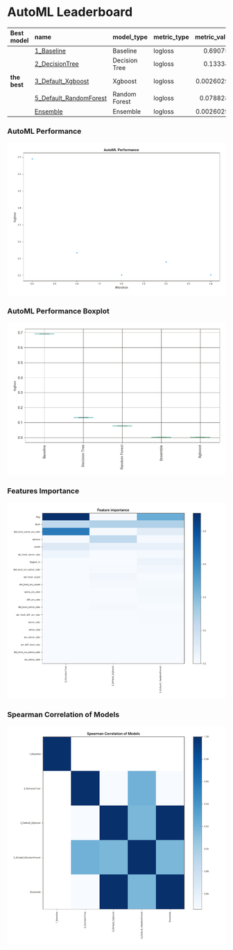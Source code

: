 # AutoML Leaderboard

| Best model   | name                                                       | model_type    | metric_type   |   metric_value |   train_time |
|:-------------|:-----------------------------------------------------------|:--------------|:--------------|---------------:|-------------:|
|              | [1_Baseline](1_Baseline/README.md)                         | Baseline      | logloss       |     0.690754   |         1.52 |
|              | [2_DecisionTree](2_DecisionTree/README.md)                 | Decision Tree | logloss       |     0.133343   |        20.99 |
| **the best** | [3_Default_Xgboost](3_Default_Xgboost/README.md)           | Xgboost       | logloss       |     0.00260297 |        22.53 |
|              | [5_Default_RandomForest](5_Default_RandomForest/README.md) | Random Forest | logloss       |     0.0788286  |        15.35 |
|              | [Ensemble](Ensemble/README.md)                             | Ensemble      | logloss       |     0.00260297 |         0.51 |

### AutoML Performance
![AutoML Performance](ldb_performance.png)

### AutoML Performance Boxplot
![AutoML Performance Boxplot](ldb_performance_boxplot.png)

### Features Importance
![features importance across models](features_heatmap.png)



### Spearman Correlation of Models
![models spearman correlation](correlation_heatmap.png)

